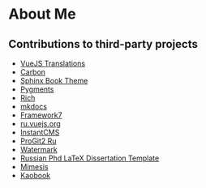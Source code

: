 # About Me

## Contributions to third-party projects

- [VueJS Translations](https://github.com/vuejs-translations/docs-ru)
- [Carbon](https://github.com/carbon-app/carbon)
- [Sphinx Book Theme ](https://github.com/executablebooks/sphinx-book-theme)
- [Pygments](https://github.com/pygments/pygments)
- [Rich](https://github.com/Textualize/rich)
- [mkdocs](https://github.com/mkdocs/mkdocs)
- [Framework7](https://github.com/framework7io/framework7-website)
- [ru.vuejs.org](https://github.com/translation-gang/ru.vuejs.org)
- [InstantCMS](https://github.com/instantsoft/icms2)
- [ProGit2 Ru](https://github.com/progit/progit2-ru)
- [Watermark](https://github.com/rasbt/watermark)
- [Russian Phd LaTeX Dissertation Template](https://github.com/AndreyAkinshin/Russian-Phd-LaTeX-Dissertation-Template)
- [Mimesis](https://github.com/lk-geimfari/mimesis)
- [Kaobook](https://github.com/fmarotta/kaobook)

<!--
Here are some ideas to get you started:

- 🔭 I’m currently working on ...
- 🌱 I’m currently learning ...
- 👯 I’m looking to collaborate on ...
- 🤔 I’m looking for help with ...
- 💬 Ask me about ...
- 📫 How to reach me: ...
- 😄 Pronouns: ...
- ⚡ Fun fact: ...
-->
